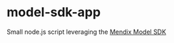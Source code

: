 # model-sdk-app
Small node.js script leveraging the [Mendix Model SDK](https://developers.mendix.com/sdk/)
